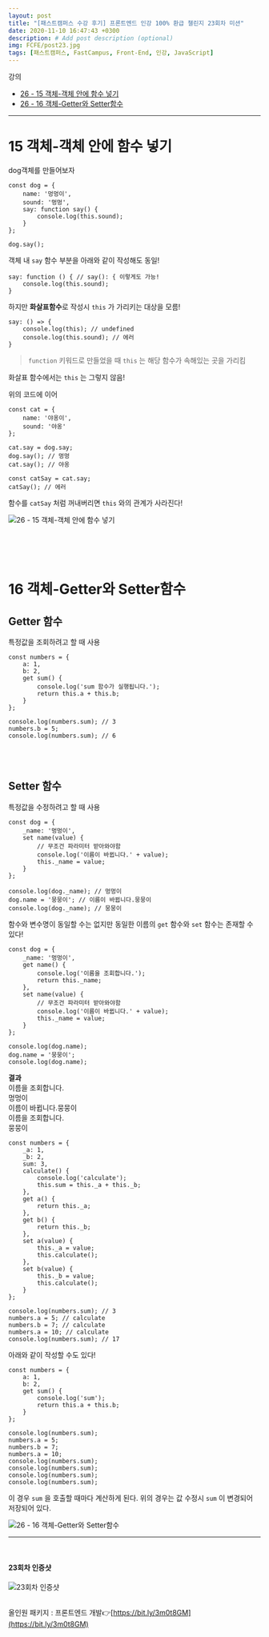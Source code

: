 ```yaml
---
layout: post
title: "[패스트캠퍼스 수강 후기] 프론트엔드 인강 100% 환급 챌린지 23회차 미션"
date: 2020-11-10 16:47:43 +0300
description: # Add post description (optional)
img: FCFE/post23.jpg
tags: [패스트캠퍼스, FastCampus, Front-End, 인강, JavaScript]
---
```


강의

- [26 - 15 객체-객체 안에 함수 넣기](#15-객체-객체-안에-함수-넣기)
- [26 - 16 객체-Getter와 Setter함수](#16-객체-Getter와-Setter함수)

---

# 15 객체-객체 안에 함수 넣기

dog객체를 만들어보자

```
const dog = {
	name: '멍멍이',
	sound: '멍멍',
	say: function say() {
		console.log(this.sound);
	}
};

dog.say();
```

객체 내 `say` 함수 부분을 아래와 같이 작성해도 동일!

```
say: function () { // say(): { 이렇게도 가능!
    console.log(this.sound);
}
```

하지만 **화살표함수**로 작성시 `this` 가 가리키는 대상을 모름!

```
say: () => {
    console.log(this); // undefined
    console.log(this.sound); // 에러
}
```

> `function` 키워드로 만들었을 때 `this` 는 해당 함수가 속해있는 곳을 가리킴

화살표 함수에서는 `this` 는 그렇지 않음!

위의 코드에 이어

```
const cat = {
	name: '야옹이',
	sound: '야옹'
};

cat.say = dog.say;
dog.say(); // 멍멍
cat.say(); // 야옹

const catSay = cat.say;
catSay(); // 에러
```

함수를 `catSay` 처럼 꺼내버리면 `this` 와의 관계가 사라진다!

![26 - 15 객체-객체 안에 함수 넣기]({{site.baseurl}}/assets/img/FCFE/post23-1.png)
<br>
<br>
<br>
<br>
<br>

# 16 객체-Getter와 Setter함수

## Getter 함수

특정값을 조회하려고 할 때 사용

```
const numbers = {
	a: 1,
	b: 2,
	get sum() {
		console.log('sum 함수가 실행됩니다.');
		return this.a + this.b;
	}
};

console.log(numbers.sum); // 3
numbers.b = 5;
console.log(numbers.sum); // 6
```

<br>
<br>

## Setter 함수

특정값을 수정하려고 할 때 사용

```
const dog = {
	_name: '멍멍이',
	set name(value) {
		// 무조건 파라미터 받아와야함
		console.log('이름이 바뀝니다.' + value);
		this._name = value;
	}
};

console.log(dog._name); // 멍멍이
dog.name = '뭉뭉이'; // 이름이 바뀝니다.뭉뭉이
console.log(dog._name); // 뭉뭉이
```

함수와 변수명이 동일할 수는 없지만
동일한 이름의 `get` 함수와 `set` 함수는 존재할 수 있다!

```
const dog = {
	_name: '멍멍이',
	get name() {
		console.log('이름을 조회합니다.');
		return this._name;
	},
	set name(value) {
		// 무조건 파라미터 받아와야함
		console.log('이름이 바뀝니다.' + value);
		this._name = value;
	}
};

console.log(dog.name);
dog.name = '뭉뭉이';
console.log(dog.name);
```

**결과**  
이름을 조회합니다.  
멍멍이  
이름이 바뀝니다.뭉뭉이  
이름을 조회합니다.  
뭉뭉이

```
const numbers = {
	_a: 1,
	_b: 2,
	sum: 3,
	calculate() {
		console.log('calculate');
		this.sum = this._a + this._b;
	},
	get a() {
		return this._a;
	},
	get b() {
		return this._b;
	},
	set a(value) {
		this._a = value;
		this.calculate();
	},
	set b(value) {
		this._b = value;
		this.calculate();
	}
};

console.log(numbers.sum); // 3
numbers.a = 5; // calculate
numbers.b = 7; // calculate
numbers.a = 10; // calculate
console.log(numbers.sum); // 17
```

아래와 같이 작성할 수도 있다!

```
const numbers = {
	a: 1,
	b: 2,
	get sum() {
		console.log('sum');
		return this.a + this.b;
	}
};

console.log(numbers.sum);
numbers.a = 5;
numbers.b = 7;
numbers.a = 10;
console.log(numbers.sum);
console.log(numbers.sum);
console.log(numbers.sum);
console.log(numbers.sum);
```

이 경우 `sum` 을 호출할 때마다 계산하게 된다.
위의 경우는 값 수정시 `sum` 이 변경되어 저장되어 있다.

![26 - 16 객체-Getter와 Setter함수]({{site.baseurl}}/assets/img/FCFE/post23-2.png)

---

<br>

#### 23회차 인증샷

![23회차 인증샷]({{site.baseurl}}/assets/img/FCFE/post23.jpg)
<br>
<br>

올인원 패키지 : 프론트엔드 개발👉[https://bit.ly/3m0t8GM](https://bit.ly/3m0t8GM)
